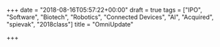 +++
date = "2018-08-16T05:57:22+00:00"
draft = true
tags = ["IPO", "Software", "Biotech", "Robotics", "Connected Devices", "AI", "Acquired", "spievak", "2018class"]
title = "OmniUpdate"

+++
